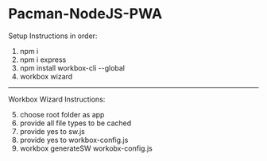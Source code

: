 # Pacman-NodeJS-PWA

Setup Instructions in order:

1) npm i
2) npm i express
3) npm install workbox-cli --global
4) workbox wizard
------------------------------------------------------
Workbox Wizard Instructions:

5) choose root folder as app
6) provide all file types to be cached
7) provide yes to sw.js
8) provide yes to workbox-config.js
9) workbox generateSW workobx-config.js
